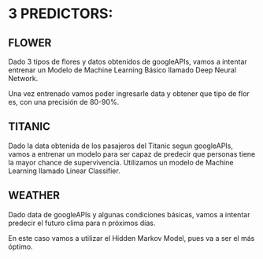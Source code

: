 # 3 PREDICTORS:

## FLOWER
Dado 3 tipos de flores y datos obtenidos de googleAPIs, vamos a intentar entrenar un Modelo de Machine Learning Básico 
llamado Deep Neural Network. 

Una vez entrenado vamos poder ingresarle data y obtener que tipo de flor es, con una precisión de 80-90%.


## TITANIC 
Dado la data obtenida de los pasajeros del Titanic segun googleAPIs, vamos a entrenar un modelo para ser capaz de predecir
que personas tiene la mayor chance de supervivencia.
Utilizamos un modelo de Machine Learning llamado Linear Classifier.


## WEATHER 
Dado data de googleAPIs y algunas condiciones básicas, vamos a intentar predecir el futuro clima para n próximos días.

En este caso vamos a utilizar el Hidden Markov Model, pues va a ser el más óptimo.
